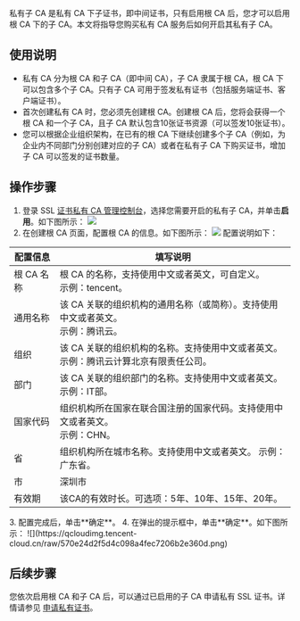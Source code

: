 私有子 CA 是私有 CA 下子证书，即中间证书，只有启用根 CA 后，您才可以启用根 CA 下的子 CA。本文将指导您购买私有 CA 服务后如何开启其私有子 CA。

## 使用说明
- 私有 CA 分为根 CA 和子 CA（即中间 CA），子 CA 隶属于根 CA，根 CA 下可以包含多个子 CA。只有子 CA 可用于签发私有证书（包括服务端证书、客户端证书）。
- 首次创建私有 CA 时，您必须先创建根 CA。创建根 CA 后，您将会获得一个根 CA 和一个子 CA，且子 CA 默认包含10张证书资源（可以签发10张证书）。
- 您可以根据企业组织架构，在已有的根 CA 下继续创建多个子 CA（例如，为企业内不同部门分别创建对应的子 CA）或者在私有子 CA 下购买证书，增加子 CA 可以签发的证书数量。

## 操作步骤
1. 登录 SSL [证书私有 CA 管理控制台](https://console.cloud.tencent.com/private-ca)，选择您需要开启的私有子 CA，并单击**启用**。如下图所示：
![](https://qcloudimg.tencent-cloud.cn/raw/38532156e5cb79bb27907c32e960b5d7.png)
2. 在创建根 CA 页面，配置根 CA 的信息。如下图所示：
![](https://qcloudimg.tencent-cloud.cn/raw/1b8053ae2c6d501f959f6c00407cd3d1.png)
配置说明如下：
<table>
<thead>
   <tr>
    <th>配置信息</th>
    <th>填写说明</th>
  </tr>
</thead>
<tbody>
  <tr>
    <td>根 CA 名称</td>
    <td>根 CA 的名称，支持使用中文或者英文，可自定义。<br>示例：tencent。</td>
  </tr>
  <tr>
    <td>通用名称</td>
    <td>该 CA 关联的组织机构的通用名称（或简称）。支持使用中文或者英文。<br>示例：腾讯云。</td>
  </tr>
  <tr>
    <td>组织</td>
    <td>该 CA 关联的组织机构的名称。支持使用中文或者英文。<br>示例：腾讯云计算北京有限责任公司。</td>
  </tr>
  <tr>
    <td>部门</td>
    <td>该 CA 关联的组织部门的名称。支持使用中文或者英文。<br>示例：IT部。</td>
  </tr>
  <tr>
    <td>国家代码</td>
    <td>组织机构所在国家在联合国注册的国家代码。支持使用中文或者英文。<br>示例：CHN。</td>
  </tr>
  <tr>
    <td>省</td>
    <td>组织机构所在城市名称。支持使用中文或者英文。
示例：广东省。</td>
  </tr>
  <tr>
    <td>市</td>
    <td>深圳市</td>
  </tr>
  <tr>
    <td>有效期</td>
    <td>该CA的有效时长。可选项：5年、10年、15年、20年。</td>
  </tr>
</tbody>
</table>
3. 配置完成后，单击**确定**。
4. 在弹出的提示框中，单击**确定**。如下图所示：
![](https://qcloudimg.tencent-cloud.cn/raw/570e24d2f5d4c098a4fec7206b2e360d.png)

## 后续步骤
您依次启用根 CA 和子 CA 后，可以通过已启用的子 CA 申请私有 SSL 证书。详情请参见 [申请私有证书](https://cloud.tencent.com/document/product/400/72334)。
